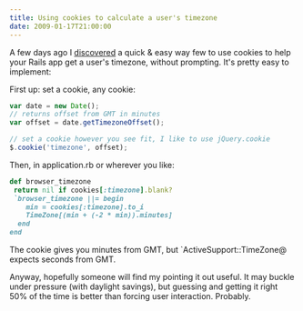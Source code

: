 ```yaml
---
title: Using cookies to calculate a user's timezone
date: 2009-01-17T21:00:00
---
```


A few days ago I [discovered](http://github.com/entp/xtt/tree/master) a
quick & easy way few to use cookies to help your Rails app get a user's
timezone, without prompting. It's pretty easy to implement:

First up: set a cookie, any cookie:

```javascript
var date = new Date();
// returns offset from GMT in minutes
var offset = date.getTimezoneOffset();

// set a cookie however you see fit, I like to use jQuery.cookie
$.cookie('timezone', offset);
```

Then, in application.rb or wherever you like:

```ruby
def browser_timezone
 return nil if cookies[:timezone].blank?
 `browser_timezone ||= begin
    min = cookies[:timezone].to_i
    TimeZone[(min + (-2 * min)).minutes]
  end
end
```

The cookie gives you minutes from GMT, but `ActiveSupport::TimeZone@
expects seconds from GMT.

Anyway, hopefully someone will find my pointing it out useful. It may
buckle under pressure (with daylight savings), but guessing and getting
it right 50% of the time is better than forcing user interaction.
Probably.
